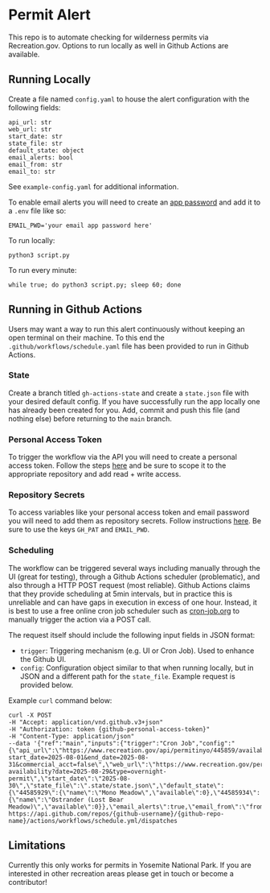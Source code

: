 # Permit Alert

This repo is to automate checking for wilderness permits via Recreation.gov. Options to run locally as well in Github Actions are available.

## Running Locally

Create a file named `config.yaml` to house the alert configuration with the following fields:
```
api_url: str
web_url: str
start_date: str
state_file: str
default_state: object
email_alerts: bool
email_from: str
email_to: str
```
See `example-config.yaml` for additional information.

To enable email alerts you will need to create an [app password](https://support.google.com/mail/answer/185833?hl=en) and add it to a `.env` file like so:
```
EMAIL_PWD='your email app password here'
```
To run locally:
```
python3 script.py
```
To run every minute:
```
while true; do python3 script.py; sleep 60; done

```

## Running in Github Actions

Users may want a way to run this alert continuously without keeping an open terminal on their machine. To this end the `.github/workflows/schedule.yaml` file has been provided to run in Github Actions. 

### State

Create a branch titled `gh-actions-state` and create a `state.json` file with your desired default config. If you have successfully run the app locally one has already been created for you. Add, commit and push this file (and nothing else) before returning to the `main` branch.

### Personal Access Token

To trigger the workflow via the API you will need to create a personal access token. Follow the steps [here](https://docs.github.com/en/authentication/keeping-your-account-and-data-secure/managing-your-personal-access-tokens#creating-a-fine-grained-personal-access-token) and be sure to scope it to the appropriate repository and add read + write access. 

### Repository Secrets

To access variables like your personal access token and email password you will need to add them as repository secrets. Follow instructions [here](https://docs.github.com/en/actions/how-tos/write-workflows/choose-what-workflows-do/use-secrets). Be sure to use the keys `GH_PAT` and `EMAIL_PWD`.

### Scheduling

The workflow can be triggered several ways including manually through the UI (great for testing), through a Github Actions scheduler (problematic), and also through a HTTP POST request (most reliable).
Github Actions claims that they provide scheduling at 5min intervals, but in practice this is unreliable and can have gaps in execution in excess of one hour. Instead, it is best to use a free online cron job scheduler such as [cron-job.org](cron-job.org) to manually trigger the action via a POST call.

The request itself should include the following input fields in JSON format:
- `trigger`: Triggering mechanism (e.g. UI or Cron Job). Used to enhance the Github UI.
- `config`: Configuration object similar to that when running locally, but in JSON and a different path for the `state_file`. Example request is provided below.

Example `curl` command below:
```
curl -X POST 
-H "Accept: application/vnd.github.v3+json"
-H "Authorization: token {github-personal-access-token}"
-H "Content-Type: application/json"
--data '{"ref":"main","inputs":{"trigger":"Cron Job","config":"{\"api_url\":\"https://www.recreation.gov/api/permitinyo/445859/availabilityv2?start_date=2025-08-01&end_date=2025-08-31&commercial_acct=false\",\"web_url\":\"https://www.recreation.gov/permits/445859/registration/detailed-availability?date=2025-08-29&type=overnight-permit\",\"start_date\":\"2025-08-30\",\"state_file\":\".state/state.json\",\"default_state\":{\"44585929\":{\"name\":\"Mono Meadow\",\"available\":0},\"44585934\":{\"name\":\"Ostrander (Lost Bear Meadow)\",\"available\":0}},\"email_alerts\":true,\"email_from\":\"from@gmail.com\",\"email_to\":\"to@gmail.com\"}"}}' https://api.github.com/repos/{github-username}/{github-repo-name}/actions/workflows/schedule.yml/dispatches 
```

## Limitations

Currently this only works for permits in Yosemite National Park. If you are interested in other recreation areas please get in touch or become a contributor!